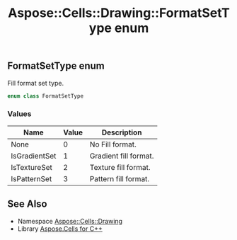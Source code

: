 ﻿---
title: Aspose::Cells::Drawing::FormatSetType enum
linktitle: FormatSetType
second_title: Aspose.Cells for C++ API Reference
description: 'Aspose::Cells::Drawing::FormatSetType enum. Fill format set type in C++.'
type: docs
weight: 8200
url: /cpp/aspose.cells.drawing/formatsettype/
---
## FormatSetType enum


Fill format set type.

```cpp
enum class FormatSetType
```

### Values

| Name | Value | Description |
| --- | --- | --- |
| None | 0 | No Fill format. |
| IsGradientSet | 1 | Gradient fill format. |
| IsTextureSet | 2 | Texture fill format. |
| IsPatternSet | 3 | Pattern fill format. |

## See Also

* Namespace [Aspose::Cells::Drawing](../)
* Library [Aspose.Cells for C++](../../)
